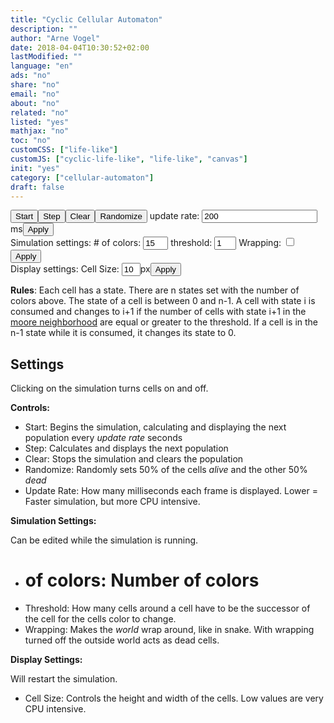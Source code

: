 ```yaml
---
title: "Cyclic Cellular Automaton"
description: ""
author: "Arne Vogel"
date: 2018-04-04T10:30:52+02:00
lastModified: ""
language: "en"
ads: "no"
share: "no"
email: "no"
about: "no"
related: "no"
listed: "yes"
mathjax: "no"
toc: "no"
customCSS: ["life-like"]
customJS: ["cyclic-life-like", "life-like", "canvas"]
init: "yes"
category: ["cellular-automaton"]
draft: false
---
```


<div id="canvasWrapper" class="canvasWrapper">
    <canvas id="canvas" class="canvas" height="320" width="480"></canvas>
</div>
<div>
<button class="btn" id="startStop" onclick="startStop()">Start</button><button class="btn" onclick="createAndDrawNextPopulation()">Step</button><button class="btn" onclick="clearScreen()">Clear</button><button class="btn" onclick="randomize()">Randomize</button> update rate: <input value="200" class="width30" id="speed"></input><span>ms</span><button class="btn" onclick="updateSpeed()">Apply</button>
</div>
<div>
Simulation settings: # of colors: <input type="number" style="width:40px" id="n" value="15"> threshold: <input type="number" style="width:35px" id="t" value="1"> Wrapping: <input class="checkbox" id="wrap" type="checkbox"><button class="btn" onclick="gameChange()">Apply</button>
</div>
<div class="input_with_appended_unit">
Display settings: Cell Size: <input style="width:30px" value="10" id="cellSize"></input><span>px</span><button  class="btn" onclick="lvlChange()">Apply</button>
</div>

__Rules__: Each cell has a state. There are n states set with the number of colors above. The state of a cell is between 0 and n-1. A cell with state i is consumed and changes to i+1 if the number of cells with state i+1 in the [moore neighborhood](https://en.wikipedia.org/wiki/Moore_neighborhood) are equal or greater to the threshold. If a cell is in the n-1 state while it is consumed, it changes its state to 0.

## Settings

Clicking on the simulation turns cells on and off.

**Controls:**

 * Start: Begins the simulation, calculating and displaying the next population every _update rate_ seconds
 * Step: Calculates and displays the next population
 * Clear: Stops the simulation and clears the population
 * Randomize: Randomly sets 50% of the cells _alive_ and the other 50% _dead_
 * Update Rate: How many milliseconds each frame is displayed. Lower = Faster simulation, but more CPU intensive.

**Simulation Settings:**

Can be edited while the simulation is running.

 * # of colors: Number of colors
 * Threshold: How many cells around a cell have to be the successor of the cell for the cells color to change.
 * Wrapping: Makes the _world_ wrap around, like in snake. With wrapping turned off the outside world acts as dead cells.

**Display Settings:**

Will restart the simulation.

 * Cell Size: Controls the height and width of the cells. Low values are very CPU intensive.
 
